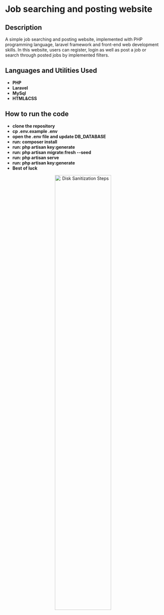 


<h1>Job searching and posting website</h1>


<h2>Description</h2>
A simple job searching and posting website, implemented with PHP programming language, laravel framework and front-end web development skills. In this website, users can register, login as well as post a job or search through posted jobs by implemented filters.
<br />


<h2>Languages and Utilities Used</h2>

- <b>PHP</b> 
- <b>Laravel</b>
- <b>MySql</b>
- <b>HTML&CSS</b>

<h2>How to run the code</h2>

- <b>clone the repository</b> 
- <b>cp .env.example .env</b>
- <b>open the .env file and update DB_DATABASE</b>
- <b>run: composer install</b>
- <b>run: php artisan key:generate</b>
- <b>run: php artisan migrate:fresh --seed</b>
- <b>run: php artisan serve</b>
- <b>run: php artisan key:generate</b>
- <b>Best of luck</b>

<p align="center">
<img src="https://i.imgur.com/2uS2487.png" height="60%" alt="Disk Sanitization Steps"/>
<br />
<br />



<!--
 ```diff
- text in red
+ text in green
! text in orange
# text in gray
@@ text in purple (and bold)@@
```
--!>




